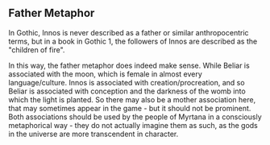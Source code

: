 


## Father Metaphor

In Gothic, Innos is never described as a father or similar anthropocentric terms, but in a book in Gothic 1, the followers of Innos are described as the "children of fire".

In this way, the father metaphor does indeed make sense. While Beliar is associated with the moon, which is female in almost every language/culture. Innos is associated with creation/procreation, and so Beliar is associated with conception and the darkness of the womb into which the light is planted. So there may also be a mother association here, that may sometimes appear in the game - but it should not be prominent. Both associations should be used by the people of Myrtana in a consciously metaphorical way - they do not actually imagine them as such, as the gods in the universe are more transcendent in character.
